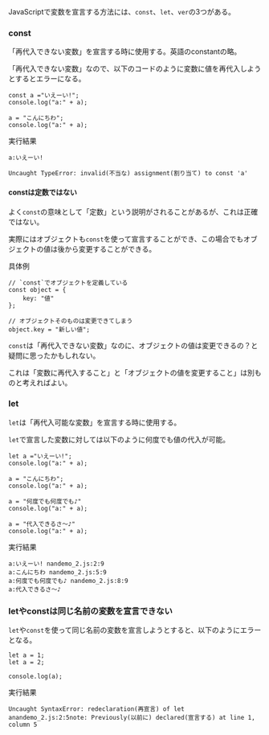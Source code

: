 JavaScriptで変数を宣言する方法には、`const`、`let`、`ver`の3つがある。

### const

「再代入できない変数」を宣言する時に使用する。英語のconstantの略。

「再代入できない変数」なので、以下のコードのように変数に値を再代入しようとするとエラーになる。

```
const a ="いえーい!";
console.log("a:" + a);

a = "こんにちわ";
console.log("a:" + a);
```

実行結果
```
a:いえーい!

Uncaught TypeError: invalid(不当な) assignment(割り当て) to const 'a'
```

#### constは定数ではない

よく`const`の意味として「定数」という説明がされることがあるが、これは正確ではない。

実際にはオブジェクトも`const`を使って宣言することができ、この場合でもオブジェクトの値は後から変更することができる。

具体例
```
// `const`でオブジェクトを定義している
const object = {
    key: "値"
};

// オブジェクトそのものは変更できてしまう
object.key = "新しい値";
```

`const`は「再代入できない変数」なのに、オブジェクトの値は変更できるの？と疑問に思ったかもしれない。

これは「変数に再代入すること」と「オブジェクトの値を変更すること」は別ものと考えればよい。

### let

`let`は「再代入可能な変数」を宣言する時に使用する。

`let`で宣言した変数に対しては以下のように何度でも値の代入が可能。

```
let a ="いえーい!";
console.log("a:" + a);

a = "こんにちわ";
console.log("a:" + a);

a = "何度でも何度でも♪"
console.log("a:" + a);

a = "代入できるさ～♪"
console.log("a:" + a);
```

実行結果
```
a:いえーい! nandemo_2.js:2:9
a:こんにちわ nandemo_2.js:5:9
a:何度でも何度でも♪ nandemo_2.js:8:9
a:代入できるさ～♪
```

### letやconstは同じ名前の変数を宣言できない

`let`や`const`を使って同じ名前の変数を宣言しようとすると、以下のようにエラーとなる。

```
let a = 1;
let a = 2;

console.log(a);
```

実行結果
```
Uncaught SyntaxError: redeclaration(再宣言) of let anandemo_2.js:2:5note: Previously(以前に) declared(宣言する) at line 1, column 5
```



